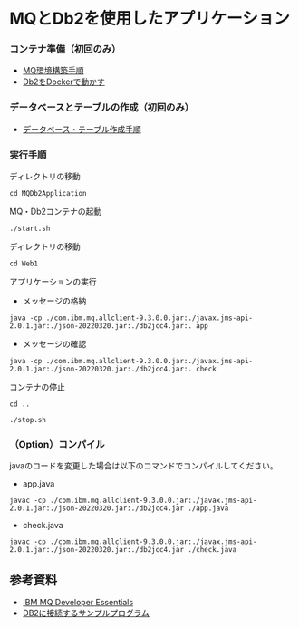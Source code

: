 # MQとDb2を使用したアプリケーション
### コンテナ準備（初回のみ）
- [MQ環境構築手順](MQ環境構築手順.md)
- [Db2をDockerで動かす](Db2環境構築手順.md)

### データベースとテーブルの作成（初回のみ）
- [データベース・テーブル作成手順](データベース・テーブル作成手順.md)

### 実行手順
ディレクトリの移動
```
cd MQDb2Application
```
MQ・Db2コンテナの起動
```
./start.sh
```
ディレクトリの移動
```
cd Web1
```
アプリケーションの実行
- メッセージの格納
```
java -cp ./com.ibm.mq.allclient-9.3.0.0.jar:./javax.jms-api-2.0.1.jar:./json-20220320.jar:./db2jcc4.jar:. app
```
- メッセージの確認
```
java -cp ./com.ibm.mq.allclient-9.3.0.0.jar:./javax.jms-api-2.0.1.jar:./json-20220320.jar:./db2jcc4.jar:. check
```
コンテナの停止
```
cd ..
```
```
./stop.sh
```
### （Option）コンパイル
javaのコードを変更した場合は以下のコマンドでコンパイルしてください。
- app.java
```
javac -cp ./com.ibm.mq.allclient-9.3.0.0.jar:./javax.jms-api-2.0.1.jar:./json-20220320.jar:./db2jcc4.jar ./app.java
```
- check.java
```
javac -cp ./com.ibm.mq.allclient-9.3.0.0.jar:./javax.jms-api-2.0.1.jar:./json-20220320.jar:./db2jcc4.jar ./check.java
```
## 参考資料
- [IBM MQ Developer Essentials](https://developer.ibm.com/learningpaths/ibm-mq-badge/)
- [DB2に接続するサンプルプログラム](https://information-channel.officialblog.jp/archives/26619459.html)
